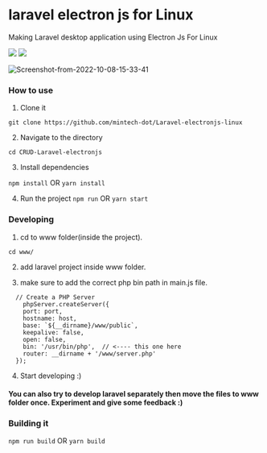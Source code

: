 # laravel electron js for Linux
Making Laravel desktop application using Electron Js For Linux

<p>
    <a href="https://creativecommons.org/licenses/by/4.0/"><img src="https://badgen.net/badge/licence/CC BY 1.0/23BCCB" /></a>
    <a href="https://twitter.com/raid_sobhi"><img src="https://badgen.net/badge/twitter/@raid_sobhi/1DA1F2?icon&label" /></a>
    <a href="https://dev.to/takunda">
 
</a>
</p>
    <a><img src="https://i.ibb.co/VWKyTCG/Screenshot-from-2022-10-08-15-33-41.png" alt="Screenshot-from-2022-10-08-15-33-41" border="0"></a>


### How to use

1. Clone it 

```git clone https://github.com/mintech-dot/Laravel-electronjs-linux```

2. Navigate to the directory

```cd CRUD-Laravel-electronjs```

3. Install dependencies

```npm install``` OR ```yarn install```

4. Run the project
```npm run``` OR ```yarn start```

### Developing

1. cd to www folder(inside the project).

```cd www/```

2. add laravel project inside www folder.

3. make sure to add the correct php bin path in main.js file.

```function createWindow() {
  // Create a PHP Server
    phpServer.createServer({
    port: port,
    hostname: host,
    base: `${__dirname}/www/public`,
    keepalive: false,
    open: false,
    bin: '/usr/bin/php',  // <---- this one here
    router: __dirname + '/www/server.php'
  });
  ```

4. Start developing :)

#### You can also try to develop laravel separately then move the files to www folder once. Experiment and give some feedback :)


### Building it

```npm run build``` OR ```yarn build```





